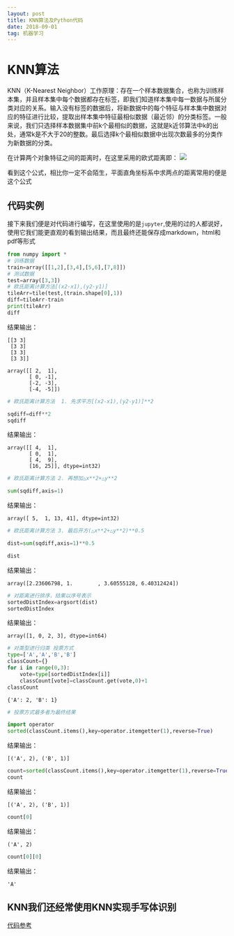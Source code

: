 ```yaml
---
layout: post
title: KNN算法及Python代码
date: 2018-09-01
tag: 机器学习
---
```


# KNN算法

KNN（K-Nearest Neighbor）工作原理：存在一个样本数据集合，也称为训练样本集，并且样本集中每个数据都存在标签，即我们知道样本集中每一数据与所属分类对应的关系。输入没有标签的数据后，将新数据中的每个特征与样本集中数据对应的特征进行比较，提取出样本集中特征最相似数据（最近邻）的分类标签。一般来说，我们只选择样本数据集中前k个最相似的数据，这就是k近邻算法中k的出处，通常k是不大于20的整数。最后选择k个最相似数据中出现次数最多的分类作为新数据的分类。

在计算两个对象特征之间的距离时，在这里采用的欧式距离即：
![](http://p0kzdnfmg.bkt.clouddn.com/18-9-4/24015253.jpg)

看到这个公式，相比你一定不会陌生，平面直角坐标系中求两点的距离常用的便是这个公式

## 代码实例

接下来我们便是对代码进行编写，在这里使用的是`jupyter`,使用的过的人都说好，使用它我们能更直观的看到输出结果，而且最终还能保存成markdown，html和pdf等形式

```python
from numpy import *
# 训练数据
train=array([[1,2],[3,4],[5,6],[7,8]])
# 测试数据
test=array([3,3])
# 欧氏距离计算方法[(x2-x1),(y2-y1)]
tileArr=tile(test,(train.shape[0],1))
diff=tileArr-train
print(tileArr)
diff
```

结果输出：

    [[3 3]
     [3 3]
     [3 3]
     [3 3]]
  
    array([[ 2,  1],
           [ 0, -1],
           [-2, -3],
           [-4, -5]])




```python
# 欧氏距离计算方法  1. 先求平方[(x2-x1),(y2-y1)]**2

sqdiff=diff**2
sqdiff
```


结果输出：

    array([[ 4,  1],
           [ 0,  1],
           [ 4,  9],
           [16, 25]], dtype=int32)




```python
# 欧氏距离计算方法 2. 再想加△x**2+△y**2

sum(sqdiff,axis=1)
```



结果输出：

    array([ 5,  1, 13, 41], dtype=int32)




```python
# 欧氏距离计算方法 3. 最后开方(△x**2+△y**2)**0.5

dist=sum(sqdiff,axis=1)**0.5

dist
```


结果输出：

    array([2.23606798, 1.        , 3.60555128, 6.40312424])


```python
# 对距离进行排序，结果以序号表示
sortedDistIndex=argsort(dist)
sortedDistIndex
```

结果输出：

    array([1, 0, 2, 3], dtype=int64)


```python
# 对类型进行归类 投票方式
type=['A','A','B','B']
classCount={}
for i in range(0,3):
    vote=type[sortedDistIndex[i]]
    classCount[vote]=classCount.get(vote,0)+1
classCount
```

    {'A': 2, 'B': 1}

```python
# 投票方式最多者为最终结果

import operator
sorted(classCount.items(),key=operator.itemgetter(1),reverse=True)
```
结果输出：

    [('A', 2), ('B', 1)]

```python
count=sorted(classCount.items(),key=operator.itemgetter(1),reverse=True)
count
```

结果输出：

    [('A', 2), ('B', 1)]

```python
count[0]
```

结果输出：

    ('A', 2)


```python
count[0][0]
```

结果输出：

    'A'


## KNN我们还经常使用KNN实现手写体识别
  
[代码参考](https://github.com/apodxx/knn/blob/master/knnDemo2.py)

